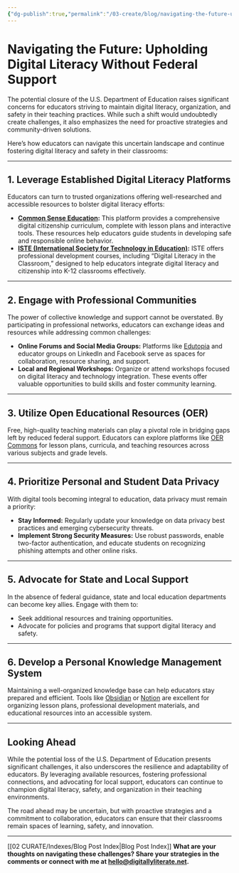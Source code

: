 ```yaml
---
{"dg-publish":true,"permalink":"/03-create/blog/navigating-the-future-upholding-digital-literacy-without-federal-support/","title":"Navigating the Future: Upholding Digital Literacy Without Federal Support","tags":["digital-literacy","education","data-privacy","professional-development"]}
---
```



# Navigating the Future: Upholding Digital Literacy Without Federal Support

The potential closure of the U.S. Department of Education raises significant concerns for educators striving to maintain digital literacy, organization, and safety in their teaching practices. While such a shift would undoubtedly create challenges, it also emphasizes the need for proactive strategies and community-driven solutions.

Here’s how educators can navigate this uncertain landscape and continue fostering digital literacy and safety in their classrooms:

---

## **1. Leverage Established Digital Literacy Platforms**

Educators can turn to trusted organizations offering well-researched and accessible resources to bolster digital literacy efforts:

- **[Common Sense Education](https://www.commonsense.org/education):** This platform provides a comprehensive digital citizenship curriculum, complete with lesson plans and interactive tools. These resources help educators guide students in developing safe and responsible online behavior.
- **[ISTE (International Society for Technology in Education)](https://www.iste.org/):** ISTE offers professional development courses, including “Digital Literacy in the Classroom,” designed to help educators integrate digital literacy and citizenship into K-12 classrooms effectively.

---

## **2. Engage with Professional Communities**

The power of collective knowledge and support cannot be overstated. By participating in professional networks, educators can exchange ideas and resources while addressing common challenges:

- **Online Forums and Social Media Groups:** Platforms like [Edutopia](https://www.edutopia.org/) and educator groups on LinkedIn and Facebook serve as spaces for collaboration, resource sharing, and support.
- **Local and Regional Workshops:** Organize or attend workshops focused on digital literacy and technology integration. These events offer valuable opportunities to build skills and foster community learning.

---

## **3. Utilize Open Educational Resources (OER)**

Free, high-quality teaching materials can play a pivotal role in bridging gaps left by reduced federal support. Educators can explore platforms like [OER Commons](https://www.oercommons.org/) for lesson plans, curricula, and teaching resources across various subjects and grade levels.

---

## **4. Prioritize Personal and Student Data Privacy**

With digital tools becoming integral to education, data privacy must remain a priority:

- **Stay Informed:** Regularly update your knowledge on data privacy best practices and emerging cybersecurity threats.
- **Implement Strong Security Measures:** Use robust passwords, enable two-factor authentication, and educate students on recognizing phishing attempts and other online risks.

---

## **5. Advocate for State and Local Support**

In the absence of federal guidance, state and local education departments can become key allies. Engage with them to:

- Seek additional resources and training opportunities.
- Advocate for policies and programs that support digital literacy and safety.

---

## **6. Develop a Personal Knowledge Management System**

Maintaining a well-organized knowledge base can help educators stay prepared and efficient. Tools like [Obsidian](https://obsidian.md/) or [Notion](https://www.notion.so/) are excellent for organizing lesson plans, professional development materials, and educational resources into an accessible system.

---

## **Looking Ahead**

While the potential loss of the U.S. Department of Education presents significant challenges, it also underscores the resilience and adaptability of educators. By leveraging available resources, fostering professional connections, and advocating for local support, educators can continue to champion digital literacy, safety, and organization in their teaching environments.

The road ahead may be uncertain, but with proactive strategies and a commitment to collaboration, educators can ensure that their classrooms remain spaces of learning, safety, and innovation.

---

[[02 CURATE/Indexes/Blog Post Index\|Blog Post Index]]
**What are your thoughts on navigating these challenges? Share your strategies in the comments or connect with me at [hello@digitallyliterate.net](mailto:hello@digitallyliterate.net).**